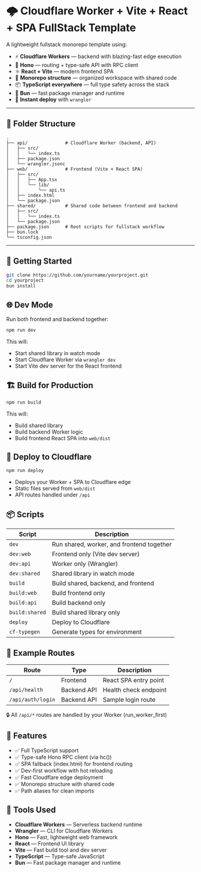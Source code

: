 # 🌩️ Cloudflare Worker + Vite + React + SPA FullStack Template

A lightweight fullstack monorepo template using:

-   ⚡️ **Cloudflare Workers** — backend with blazing-fast edge execution
-   🧩 **Hono** — routing + type-safe API with RPC client
-   ⚛️ **React + Vite** — modern frontend SPA
-   📁 **Monorepo structure** — organized workspace with shared code
-   📦 **TypeScript everywhere** — full type safety across the stack
-   🔄 **Bun** — fast package manager and runtime
-   🚀 **Instant deploy** with `wrangler`

---

## 📁 Folder Structure

```
.
├── api/              # Cloudflare Worker (backend, API)
│   ├── src/
│   │   └── index.ts
│   ├── package.json
│   └── wrangler.jsonc
├── web/              # Frontend (Vite + React SPA)
│   ├── src/
│   │   ├── App.tsx
│   │   └── lib/
│   │       └── api.ts
│   ├── index.html
│   └── package.json
├── shared/           # Shared code between frontend and backend
│   ├── src/
│   │   └── index.ts
│   └── package.json
├── package.json      # Root scripts for fullstack workflow
├── bun.lock
└── tsconfig.json
```

---

## 🚀 Getting Started

```bash
git clone https://github.com/yourname/yourproject.git
cd yourproject
bun install
```

## 🌐 Dev Mode

Run both frontend and backend together:

```bash
npm run dev
```

This will:

-   Start shared library in watch mode
-   Start Cloudflare Worker via `wrangler dev`
-   Start Vite dev server for the React frontend

## 🏗️ Build for Production

```bash
npm run build
```

This will:

-   Build shared library
-   Build backend Worker logic
-   Build frontend React SPA into `web/dist`

## 🚀 Deploy to Cloudflare

```bash
npm run deploy
```

-   Deploys your Worker + SPA to Cloudflare edge
-   Static files served from `web/dist`
-   API routes handled under `/api`

## 📦 Scripts

| Script         | Description                               |
| -------------- | ----------------------------------------- |
| `dev`          | Run shared, worker, and frontend together |
| `dev:web`      | Frontend only (Vite dev server)           |
| `dev:api`      | Worker only (Wrangler)                    |
| `dev:shared`   | Shared library in watch mode              |
| `build`        | Build shared, backend, and frontend       |
| `build:web`    | Build frontend only                       |
| `build:api`    | Build backend only                        |
| `build:shared` | Build shared library only                 |
| `deploy`       | Deploy to Cloudflare                      |
| `cf-typegen`   | Generate types for environment            |

## 🧪 Example Routes

| Route             | Type        | Description           |
| ----------------- | ----------- | --------------------- |
| `/`               | Frontend    | React SPA entry point |
| `/api/health`     | Backend API | Health check endpoint |
| `/api/auth/login` | Backend API | Sample login route    |

🔒 All `/api/*` routes are handled by your Worker (run_worker_first)

## 🧠 Features

-   ✅ Full TypeScript support
-   ✅ Type-safe Hono RPC client (via hc<AppType>())
-   ✅ SPA fallback (index.html) for frontend routing
-   ✅ Dev-first workflow with hot reloading
-   ✅ Fast Cloudflare edge deployment
-   ✅ Monorepo structure with shared code
-   ✅ Path aliases for clean imports

## 🧰 Tools Used

-   **Cloudflare Workers** — Serverless backend runtime
-   **Wrangler** — CLI for Cloudflare Workers
-   **Hono** — Fast, lightweight web framework
-   **React** — Frontend UI library
-   **Vite** — Fast build tool and dev server
-   **TypeScript** — Type-safe JavaScript
-   **Bun** — Fast package manager and runtime
